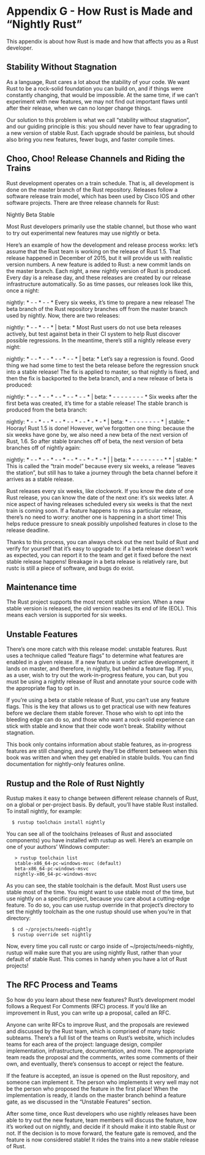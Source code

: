 # Appendix G - How Rust is Made and “Nightly Rust”

This appendix is about how Rust is made and how that affects you as a Rust developer.

## Stability Without Stagnation

As a language, Rust cares a lot about the stability of your code. We want Rust to be a rock-solid foundation you can build on, and if things were constantly changing, that would be impossible. At the same time, if we can’t experiment with new features, we may not find out important flaws until after their release, when we can no longer change things.

Our solution to this problem is what we call “stability without stagnation”, and our guiding principle is this: you should never have to fear upgrading to a new version of stable Rust. Each upgrade should be painless, but should also bring you new features, fewer bugs, and faster compile times.

## Choo, Choo! Release Channels and Riding the Trains

Rust development operates on a train schedule. That is, all development is done on the master branch of the Rust repository. Releases follow a software release train model, which has been used by Cisco IOS and other software projects. There are three release channels for Rust:

  Nightly
  Beta
  Stable

Most Rust developers primarily use the stable channel, but those who want to try out experimental new features may use nightly or beta.

Here’s an example of how the development and release process works: let’s assume that the Rust team is working on the release of Rust 1.5. That release happened in December of 2015, but it will provide us with realistic version numbers. A new feature is added to Rust: a new commit lands on the master branch. Each night, a new nightly version of Rust is produced. Every day is a release day, and these releases are created by our release infrastructure automatically. So as time passes, our releases look like this, once a night:

nightly: * - - * - - *
Every six weeks, it’s time to prepare a new release! The beta branch of the Rust repository branches off from the master branch used by nightly. Now, there are two releases:

  nightly: * - - * - - *
                       |
  beta:                *
Most Rust users do not use beta releases actively, but test against beta in their CI system to help Rust discover possible regressions. In the meantime, there’s still a nightly release every night:

nightly: * - - * - - * - - * - - *
                     |
beta:                *
Let’s say a regression is found. Good thing we had some time to test the beta release before the regression snuck into a stable release! The fix is applied to master, so that nightly is fixed, and then the fix is backported to the beta branch, and a new release of beta is produced:

nightly: * - - * - - * - - * - - * - - *
                     |
beta:                * - - - - - - - - *
Six weeks after the first beta was created, it’s time for a stable release! The stable branch is produced from the beta branch:

nightly: * - - * - - * - - * - - * - - * - * - *
                     |
beta:                * - - - - - - - - *
                                       |
stable:                                *
Hooray! Rust 1.5 is done! However, we’ve forgotten one thing: because the six weeks have gone by, we also need a new beta of the next version of Rust, 1.6. So after stable branches off of beta, the next version of beta branches off of nightly again:

nightly: * - - * - - * - - * - - * - - * - * - *
                     |                         |
beta:                * - - - - - - - - *       *
                                       |
stable:                                *
This is called the “train model” because every six weeks, a release “leaves the station”, but still has to take a journey through the beta channel before it arrives as a stable release.

Rust releases every six weeks, like clockwork. If you know the date of one Rust release, you can know the date of the next one: it’s six weeks later. A nice aspect of having releases scheduled every six weeks is that the next train is coming soon. If a feature happens to miss a particular release, there’s no need to worry: another one is happening in a short time! This helps reduce pressure to sneak possibly unpolished features in close to the release deadline.

Thanks to this process, you can always check out the next build of Rust and verify for yourself that it’s easy to upgrade to: if a beta release doesn’t work as expected, you can report it to the team and get it fixed before the next stable release happens! Breakage in a beta release is relatively rare, but rustc is still a piece of software, and bugs do exist.

## Maintenance time

The Rust project supports the most recent stable version. When a new stable version is released, the old version reaches its end of life (EOL). This means each version is supported for six weeks.

## Unstable Features

There’s one more catch with this release model: unstable features. Rust uses a technique called “feature flags” to determine what features are enabled in a given release. If a new feature is under active development, it lands on master, and therefore, in nightly, but behind a feature flag. If you, as a user, wish to try out the work-in-progress feature, you can, but you must be using a nightly release of Rust and annotate your source code with the appropriate flag to opt in.

If you’re using a beta or stable release of Rust, you can’t use any feature flags. This is the key that allows us to get practical use with new features before we declare them stable forever. Those who wish to opt into the bleeding edge can do so, and those who want a rock-solid experience can stick with stable and know that their code won’t break. Stability without stagnation.

This book only contains information about stable features, as in-progress features are still changing, and surely they’ll be different between when this book was written and when they get enabled in stable builds. You can find documentation for nightly-only features online.

## Rustup and the Role of Rust Nightly

Rustup makes it easy to change between different release channels of Rust, on a global or per-project basis. By default, you’ll have stable Rust installed. To install nightly, for example:

      $ rustup toolchain install nightly
You can see all of the toolchains (releases of Rust and associated components) you have installed with rustup as well. Here’s an example on one of your authors’ Windows computer:

       > rustup toolchain list
       stable-x86_64-pc-windows-msvc (default)
       beta-x86_64-pc-windows-msvc
       nightly-x86_64-pc-windows-msvc

As you can see, the stable toolchain is the default. Most Rust users use stable most of the time. You might want to use stable most of the time, but use nightly on a specific project, because you care about a cutting-edge feature. To do so, you can use rustup override in that project’s directory to set the nightly toolchain as the one rustup should use when you’re in that directory:

      $ cd ~/projects/needs-nightly
      $ rustup override set nightly
Now, every time you call rustc or cargo inside of ~/projects/needs-nightly, rustup will make sure that you are using nightly Rust, rather than your default of stable Rust. This comes in handy when you have a lot of Rust projects!

## The RFC Process and Teams

So how do you learn about these new features? Rust’s development model follows a Request For Comments (RFC) process. If you’d like an improvement in Rust, you can write up a proposal, called an RFC.

Anyone can write RFCs to improve Rust, and the proposals are reviewed and discussed by the Rust team, which is comprised of many topic subteams. There’s a full list of the teams on Rust’s website, which includes teams for each area of the project: language design, compiler implementation, infrastructure, documentation, and more. The appropriate team reads the proposal and the comments, writes some comments of their own, and eventually, there’s consensus to accept or reject the feature.

If the feature is accepted, an issue is opened on the Rust repository, and someone can implement it. The person who implements it very well may not be the person who proposed the feature in the first place! When the implementation is ready, it lands on the master branch behind a feature gate, as we discussed in the “Unstable Features” section.

After some time, once Rust developers who use nightly releases have been able to try out the new feature, team members will discuss the feature, how it’s worked out on nightly, and decide if it should make it into stable Rust or not. If the decision is to move forward, the feature gate is removed, and the feature is now considered stable! It rides the trains into a new stable release of Rust.